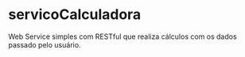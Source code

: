 # servicoCalculadora
Web Service  simples com RESTful que realiza cálculos com os dados passado pelo usuário.
